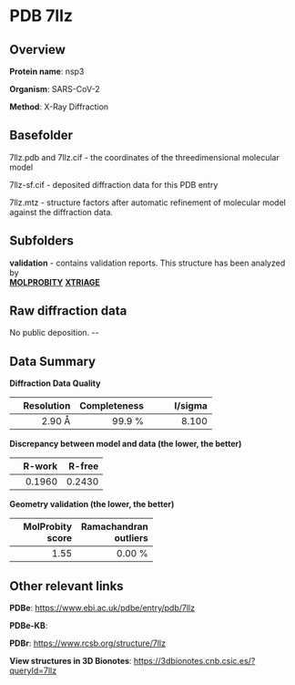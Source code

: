 # PDB 7llz

## Overview

**Protein name**: nsp3

**Organism**: SARS-CoV-2

**Method**: X-Ray Diffraction



## Basefolder

7llz.pdb and 7llz.cif - the coordinates of the threedimensional molecular model

7llz-sf.cif - deposited diffraction data for this PDB entry

7llz.mtz - structure factors after automatic refinement of molecular model against the diffraction data.

## Subfolders





**validation** - contains validation reports. This structure has been analyzed by <br>  [**MOLPROBITY**](https://github.com/thorn-lab/coronavirus_structural_task_force/tree/master/pdb/nsp3/SARS-CoV-2/7llz/validation/molprobity) [**XTRIAGE**](https://github.com/thorn-lab/coronavirus_structural_task_force/blob/master/pdb/nsp3/SARS-CoV-2/7llz/validation/Xtriage_output.log)  



## Raw diffraction data

No public deposition. --<br> 

## Data Summary
**Diffraction Data Quality**

|   | Resolution | Completeness| I/sigma |
|---|-------------:|----------------:|--------------:|
|   |2.90 Å|99.9  %|<img width=50/>8.100|

**Discrepancy between model and data (the lower, the better)**

|   | **R-work**| **R-free**   
|---|-------------:|----------------:|           
||  0.1960|  0.2430|

**Geometry validation (the lower, the better)**

|   |**MolProbity<br>score**| **Ramachandran<br>outliers** 
|---|-------------:|----------------:|
||  1.55|  0.00 %|

 

 



## Other relevant links 
**PDBe**:  https://www.ebi.ac.uk/pdbe/entry/pdb/7llz

**PDBe-KB**:  
 
**PDBr**: https://www.rcsb.org/structure/7llz 

**View structures in 3D Bionotes**: https://3dbionotes.cnb.csic.es/?queryId=7llz


